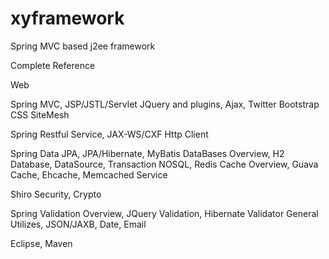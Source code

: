 xyframework
===========

Spring MVC based j2ee framework

Complete Reference

Web

Spring MVC, JSP/JSTL/Servlet
JQuery and plugins, Ajax, Twitter Bootstrap CSS
SiteMesh

Spring Restful Service, JAX-WS/CXF
Http Client


Spring Data JPA, JPA/Hibernate, MyBatis
DataBases Overview, H2 Database, DataSource, Transaction
NOSQL, Redis
Cache Overview, Guava Cache, Ehcache, Memcached
Service

Shiro Security, Crypto

Spring
Validation Overview, JQuery Validation, Hibernate Validator
General Utilizes, JSON/JAXB, Date, Email

Eclipse, Maven
